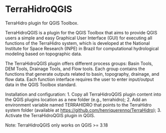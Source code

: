 # TerraHidroQGIS
TerraHidro plugin for QGIS Toolbox.

TerraHidroQGIS is a plugin for the QGIS Toolbox that aims to provide QGIS users a simple and easy Graphical User Interface (GUI) for executing all functions of the TerraHidro system, which is developed at the National Institute for Space Research (INPE) in Brazil for computational hydrological modeling based on topographic data.

The TerraHidroQGIS plugin offers different process groups: Basin Tools, DEM Tools, Drainage Tools, and Flow tools. Each group contains the functions that generate outputs related to basin, topography, drainage, and flow data. Each function interface requires the user to enter input/output data in the QGIS Toolbox standard.

Installation and configuration: 1. Copy all TerraHidroQGIS plugin content into the QGIS plugins location as a new folder (e.g., terrahidro); 2. Add an environment variable named TERRAHIDRO that points to the TerraHidro system folder (available at https://github.com/henriquerenno/TerraHidro); 3. Activate the TerraHidroQGIS plugin in QGIS.

Note: TerraHidroQGIS only works on QGIS >= 3.18

